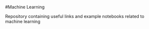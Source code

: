 #Machine Learning

Repository containing useful links and example notebooks related to machine learning
